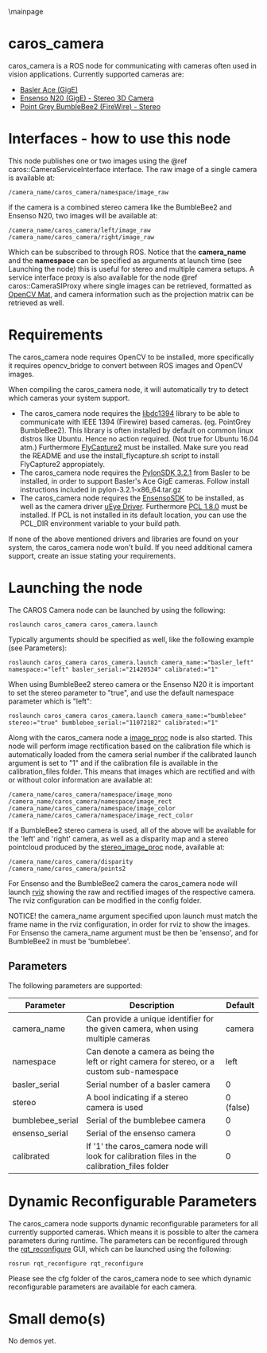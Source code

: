 \mainpage
# caros_camera #
caros_camera is a ROS node for communicating with cameras often used in vision applications. Currently supported cameras are: 
* [Basler Ace (GigE)](http://www.baslerweb.com/en/products/area-scan-cameras/ace?tab=gige&gclid=CIeC0Mf8gMoCFar4cgodOswH2g)
* [Ensenso N20 (GigE) - Stereo 3D Camera](http://www.ensenso.com/portfolio-item/n20/)
* [Point Grey BumbleBee2 (FireWire) - Stereo](https://www.ptgrey.com/bumblebee2-firewire-stereo-vision-camera-systems)

# Interfaces - how to use this node #
This node publishes one or two images using the @ref caros::CameraServiceInterface interface. The raw image of a single camera is available at:

    /camera_name/caros_camera/namespace/image_raw

if the camera is a combined stereo camera like the BumbleBee2 and Ensenso N20, two images will be available at:

    /camera_name/caros_camera/left/image_raw
    /camera_name/caros_camera/right/image_raw

Which can be subscribed to through ROS. Notice that the **camera_name** and the **namespace** can be specified as arguments at launch time (see Launching the node) this is useful for stereo and multiple camera setups. A service interface proxy is also available for the node @ref caros::CameraSIProxy where single images can be retrieved, formatted as [OpenCV Mat](http://docs.opencv.org/2.4/modules/core/doc/basic_structures.html#Mat), and camera information such as the projection matrix can be retrieved as well. 
# Requirements #
The caros_camera node requires OpenCV to be installed, more specifically it requires opencv_bridge to convert between ROS images and OpenCV images.

When compiling the caros_camera node, it will automatically try to detect which cameras your system support.  

* The caros_camera node requires the [libdc1394](http://damien.douxchamps.net/ieee1394/libdc1394/) library to be able 
to communicate with IEEE 1394 (Firewire) based cameras. (eg. PointGrey BumbleBee2). This library is often installed by 
default on common linux distros like Ubuntu. Hence no action required. (Not true for Ubuntu 16.04 atm.)
Furthermore [FlyCapture2](https://www.ptgrey.com/flycapture-sdk) must be installed. Make sure you read the README and 
use the install_flycapture.sh script to install FlyCapture2 appropiately.
* The caros_camera node requires the [PylonSDK 3.2.1](http://www.baslerweb.com/media/documents/pylon-3.2.1-x86_64.tar.gz) from Basler to be installed, in order to support Basler's Ace GigE cameras. Follow install instructions included in pylon-3.2.1-x86_64.tar.gz
* The caros_camera node requires the [EnsensoSDK](http://www.ensenso.com/support/sdk-download/) to be installed, as well as the camera driver [uEye Driver](http://www.ensenso.com/support/sdk-download/). Furthermore [PCL 1.8.0](https://github.com/PointCloudLibrary/pcl/releases) must be installed. If PCL is not installed in its default location, you can use the PCL_DIR environment variable to your build path. 

If none of the above mentioned drivers and libraries are found on your system, the caros_camera node won't build. If you need additional camera support, create an issue stating your requirements.
# Launching the node #
The CAROS Camera node can be launched by using the following:

    roslaunch caros_camera caros_camera.launch

Typically arguments should be specified as well, like the following example (see Parameters):

    roslaunch caros_camera caros_camera.launch camera_name:="basler_left" namespace:="left" basler_serial:="21420534" calibrated:="1"

When using BumbleBee2 stereo camera or the Ensenso N20 it is important to set the stereo parameter to "true", and use the default namespace parameter which is "left":

    roslaunch caros_camera caros_camera.launch camera_name:="bumblebee" stereo:="true" bumblebee_serial:="11072182" calibrated:="1"

Along with the caros_camera node a [image_proc](http://wiki.ros.org/image_proc) node is also started. This node will perform image rectification based on the calibration file which is automatically loaded from the camera serial number if the calibrated launch argument is set to "1" and if the calibration file is available in the calibration_files folder. This means that images which are rectified and with or without color information are available at:

    /camera_name/caros_camera/namespace/image_mono
    /camera_name/caros_camera/namespace/image_rect
    /camera_name/caros_camera/namespace/image_color
    /camera_name/caros_camera/namespace/image_rect_color

If a BumbleBee2 stereo camera is used, all of the above will be available for the 'left' and 'right' camera, as well as a disparity map and a stereo pointcloud produced by the [stereo_image_proc](http://wiki.ros.org/stereo_image_proc) node, available at:

    /camera_name/caros_camera/disparity
    /camera_name/caros_camera/points2

For Ensenso and the BumbleBee2 camera the caros_camera node will launch [rviz](http://wiki.ros.org/rviz) showing the raw 
 and rectified images of the respective camera. The rviz configuration can be modified in the config folder. 
 
 NOTICE! 
 the camera_name argument specified upon launch must match the frame name in the rviz configuration, in order for rviz to show the images. For 
 Ensenso the camera_name argument must be then be 'ensenso', and for BumbleBee2 in must be 'bumblebee'. 

## Parameters ##
The following parameters are supported:


| Parameter | Description | Default |
| --------- | ----------- | ------- |
| camera_name | Can provide a unique identifier for the given camera, when using multiple cameras | camera |
| namespace | Can denote a camera as being the left or right camera for stereo, or a custom sub-namespace | left |
| basler_serial | Serial number of a basler camera | 0 |
| stereo | A bool indicating if a stereo camera is used | 0 (false) |
| bumblebee_serial | Serial of the bumblebee camera | 0 |
| ensenso_serial | Serial of the ensenso camera | 0 |
| calibrated | If '1' the caros_camera node will look for calibration files in the calibration_files folder | 0 |

# Dynamic Reconfigurable Parameters #
The caros_camera node supports dynamic reconfigurable parameters for all currently supported cameras. Which means it is possible to alter the camera parameters during runtime. The parameters can be reconfigured through the [rqt_reconfigure](http://wiki.ros.org/rqt_reconfigure) GUI,
which can be launched using the following:

    rosrun rqt_reconfigure rqt_reconfigure

Please see the cfg folder of the caros_camera node to see which dynamic reconfigurable parameters are available for each
camera.

# Small demo(s) #
No demos yet.
